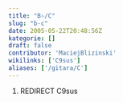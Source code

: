 ```yaml
---
title: "B♭/C"
slug: "b-c"
date: 2005-05-22T20:48:56Z
kategorie: []
draft: false
contributor: 'MaciejBlizinski'
wikilinks: ['C9sus']
aliases: ['/gitara/C']
---
```

1.  REDIRECT C9sus<!-- link nie odnosił się do niczego: 'B♭/C' ('content/książka/B♭/C.md') links to 'C9sus' ('content/książka/B♭/C9sus.md') and that does not exist -->